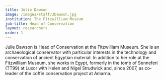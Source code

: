 ```yaml
---
title: Julie Dawson
image: /images/staff/JDawson.jpg
institution: The Fitzwilliam Museum
job-title: Head of Conservation
layout: researchers
order: 1
---
```

Julie Dawson is Head of Conservation at the Fitzwilliam Museum. She is an archaeological conservator with particular
 interests in the technology and conservation of ancient Egyptian material. In addition to her role at the Fitzwilliam
 Museum, she works in Egypt, formerly in the tomb of Senneferi (TT99) at Luxor with Helen and Nigel Strudwick and, since
 2007, as co-leader of the coffin conservation project at Amarna.
